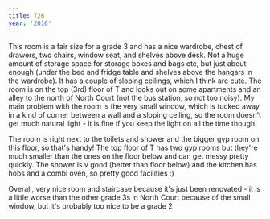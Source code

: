 ```yaml
---
title: T26
year: '2016'
---
```


This room is a fair size for a grade 3 and has a nice wardrobe, chest of drawers, two chairs, window seat, and shelves above desk. Not a huge amount of storage space for storage boxes and bags etc, but just about enough (under the bed and fridge table and shelves above the hangars in the wardrobe). It has a couple of sloping ceilings, which I think are cute. The room is on the top (3rd) floor of T and looks out on some apartments and an alley to the north of North Court (not the bus station, so not too noisy). My main problem with the room is the very small window, which is tucked away in a kind of corner between a wall and a sloping ceiling, so the room doesn't get much natural light - it is fine if you keep the light on all the time though.

The room is right next to the toilets and shower and the bigger gyp room on this floor, so that's handy! The top floor of T has two gyp rooms but they're much smaller than the ones on the floor below and can get messy pretty quickly. The shower is v good (better than floor below) and the kitchen has hobs and a combi oven, so pretty good facilities :)

Overall, very nice room and staircase because it's just been renovated - it is a little worse than the other grade 3s in North Court because of the small window, but it's probably too nice to be a grade 2